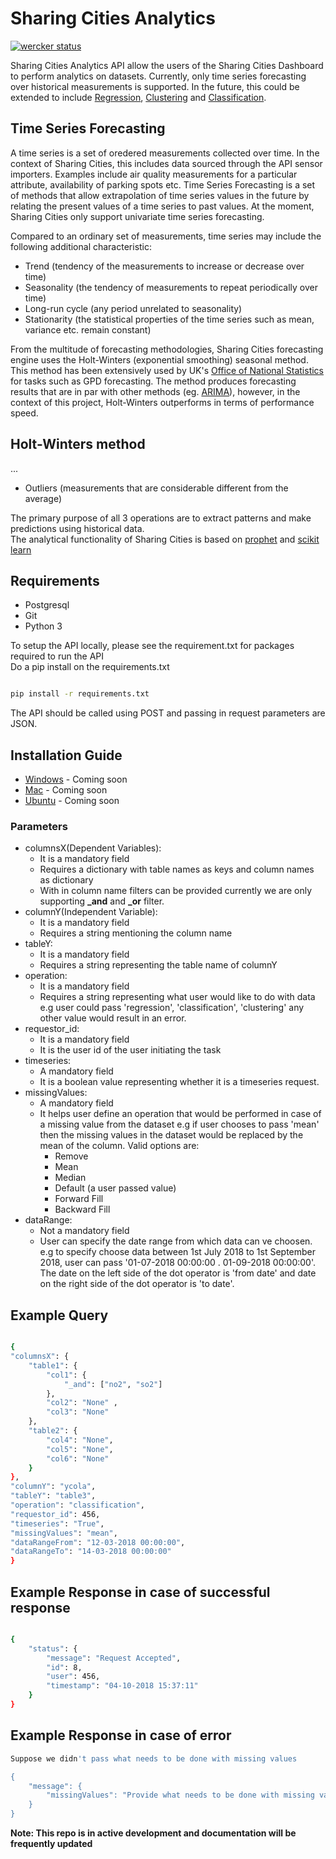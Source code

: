 # Sharing Cities Analytics

[![wercker status](https://app.wercker.com/status/350323c0db166acb5049b26ec2330f42/s/master "wercker status")](https://app.wercker.com/project/byKey/350323c0db166acb5049b26ec2330f42)

Sharing Cities Analytics API allow the users of the Sharing Cities Dashboard to perform analytics on datasets. Currently, only time series forecasting over historical measurements is supported. In the future, this could be extended to include [Regression](https://en.wikipedia.org/wiki/Regression), [Clustering](https://en.wikipedia.org/wiki/Cluster_analysis) and [Classification](https://en.wikipedia.org/wiki/Statistical_classification). 

## Time Series Forecasting
A time series is a set of oredered measurements collected over time. In the context of Sharing Cities, this includes data sourced through the API sensor importers. Examples include air quality measurements for a particular attribute, availability of parking spots etc. Time Series Forecasting is a set of methods that allow extrapolation of time series values in the future by relating the present values of a time series to past values. At the moment, Sharing Cities only support univariate time series forecasting. 

Compared to an ordinary set of measurements, time series may include the following additional characteristic:

- Trend (tendency of the measurements to increase or decrease over time)
- Seasonality (the tendency of measurements to repeat periodically over time)
- Long-run cycle (any period unrelated to seasonality)
- Stationarity (the statistical properties of the time series such as mean, variance etc. remain constant)

From the multitude of forecasting methodologies, Sharing Cities forecasting engine uses the Holt-Winters (exponential smoothing) seasonal method. This method has been extensively used by UK's [Office of National Statistics](https://www.ons.gov.uk/) for tasks such as GPD forecasting. The method produces forecasting results that are in par with other methods (eg. [ARIMA](https://en.wikipedia.org/wiki/Autoregressive_integrated_moving_average)), however, in the context of this project, Holt-Winters outperforms in terms of performance speed. 

## Holt-Winters method
...

- Outliers (measurements that are considerable different from the average)  

The primary purpose of all 3 operations are to extract patterns and make predictions using historical data. \
The analytical functionality of Sharing Cities is based on [prophet](https://facebook.github.io/prophet/docs/quick_start.html) and [scikit learn](http://scikit-learn.org/stable/)

## Requirements

- Postgresql
- Git
- Python 3

To setup the API locally, please see the requirement.txt for packages required to run the API \
Do a pip install on the requirements.txt

```bash

pip install -r requirements.txt

```

The API should be called using POST and passing in request parameters are JSON.

## Installation Guide
- [Windows]() - Coming soon
- [Mac]() - Coming soon
- [Ubuntu]() - Coming soon

### Parameters

- columnsX(Dependent Variables):
    - It is a mandatory field
    - Requires a dictionary with table names as keys and column names as dictionary
    - With in column name filters can be provided currently we are only 
    supporting **_and** and **_or** filter.
- columnY(Independent Variable):
    - It is a mandatory field
    - Requires a string mentioning the column name
- tableY:
    - It is a mandatory field
    - Requires a string representing the table name of columnY
- operation:
    - It is a mandatory field
    - Requires a string representing what user would like to do with data e.g user could pass 'regression', 'classification', 'clustering' any other value would result in an error.
- requestor_id:
    - It is a mandatory field
    - It is the user id of the user initiating the task
- timeseries:
    - A mandatory field
    - It is a boolean value representing whether it is a timeseries request.
- missingValues:
    - A mandatory field
    - It helps user define an operation that would be performed in case of a missing value from the dataset e.g if user chooses to pass 'mean' then the missing values in the dataset would be replaced by the mean of the column. Valid options are:
        - Remove
        - Mean
        - Median
        - Default (a user passed value)
        - Forward Fill
        - Backward Fill
- dataRange:
    - Not a mandatory field
    - User can specify the date range from which data can ve choosen. e.g to specify choose data between 1st July 2018 to 1st September 2018, user can pass '01-07-2018 00:00:00 . 01-09-2018 00:00:00'. The date on the left side of the dot operator is 'from date' and date on the right side of the dot operator is 'to date'.

## Example Query

```bash

{
"columnsX": {
	"table1": {
		"col1": {
			"_and": ["no2", "so2"]
		},
		"col2": "None" ,
		"col3": "None"
	},
	"table2": {
		"col4": "None",
		"col5": "None",
		"col6": "None"
	}
},
"columnY": "ycola",
"tableY": "table3",
"operation": "classification",
"requestor_id": 456,
"timeseries": "True",
"missingValues": "mean",
"dataRangeFrom": "12-03-2018 00:00:00",
"dataRangeTo": "14-03-2018 00:00:00"
}

```

## Example Response in case of successful response

```bash

{
    "status": {
        "message": "Request Accepted",
        "id": 8,
        "user": 456,
        "timestamp": "04-10-2018 15:37:11"
    }
}

```

## Example Response in case of error

```bash
Suppose we didn't pass what needs to be done with missing values

{
    "message": {
        "missingValues": "Provide what needs to be done with missing values"
    }
}

```

**Note: This repo is in active development and documentation will be frequently updated**

